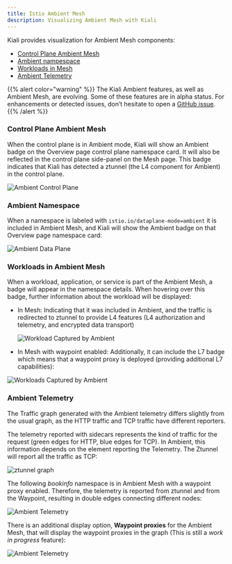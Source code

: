 ```yaml
---
title: Istio Ambient Mesh
description: Visualizing Ambient Mesh with Kiali
---
```


Kiali provides visualization for Ambient Mesh components: 

* [Control Plane Ambient Mesh](#control-plane-ambient-mesh)
* [Ambient nampespace](#ambient-namespace)
* [Workloads in Mesh](#workloads-in-ambient-mesh)
* [Ambient Telemetry](#ambient-telemetry)

{{% alert color="warning" %}}
The Kiali Ambient features, as well as Ambient Mesh, are evolving. Some of these features are in alpha status. For enhancements or detected issues, don’t hesitate to open a [GitHub issue](https://github.com/kiali/kiali/issues/new/choose). 
{{% /alert %}}

### Control Plane Ambient Mesh

When the control plane is in Ambient mode, Kiali will show an Ambient badge on the Overview page control plane namespace card.  It will also be reflected in the control plane side-panel on the Mesh page.
This badge indicates that Kiali has detected a ztunnel (the L4 component for Ambient) in the control plane.

![Ambient Control Plane](/images/documentation/features/ambient/ambient-control-plane.png)

### Ambient Namespace

When a namespace is labeled with `istio.io/dataplane-mode=ambient` it is included in Ambient Mesh, and Kiali will show the Ambient badge on that Overview page namespace card: 

![Ambient Data Plane](/images/documentation/features/ambient/ambient-data-plane.png)

### Workloads in Ambient Mesh

When a workload, application, or service is part of the Ambient Mesh, a badge will appear in the namespace details. When hovering over this badge, further information about the workload will be displayed:

* In Mesh: Indicating that it was included in Ambient, and the traffic is redirected to ztunnel to provide L4 features (L4 authorization and telemetry, and encrypted data transport)

  ![Workload Captured by Ambient](/images/documentation/features/ambient/ztunnel-captured-pod.png)

* In Mesh with waypoint enabled: Additionally, it can include the L7 badge which means that a waypoint proxy is deployed (providing additional L7 capabilities):

![Workloads Captured by Ambient](/images/documentation/features/ambient/pod-captured.png)

### Ambient Telemetry

The Traffic graph generated with the Ambient telemetry differs slightly from the usual graph, as the HTTP traffic and TCP traffic have different reporters.

The telemetry reported with sidecars represents the kind of traffic for the request (green edges for HTTP, blue edges for TCP).
In Ambient, this information depends on the element reporting the Telemetry. The Ztunnel will report all the traffic as TCP:

![ztunnel graph](/images/documentation/features/ambient/ztunnel-graph.png)

The following _bookinfo_ namespace is in Ambient Mesh with a waypoint proxy enabled. Therefore, the telemetry is reported from ztunnel and from the Waypoint, resulting in double edges connecting different nodes: 

![Ambient Telemetry](/images/documentation/features/ambient/ambient-telemetry.png)

There is an additional display option, **Waypoint proxies** for the Ambient Mesh, that will display the waypoint proxies in the graph (This is still a *work in progress* feature):

![Ambient Telemetry](/images/documentation/features/ambient/waypoint-proxies.png)